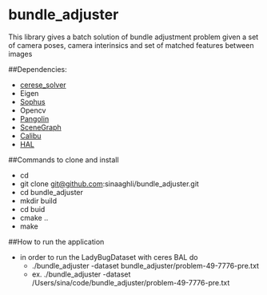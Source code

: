 # bundle_adjuster
This library gives a batch solution of bundle adjustment problem given a set of camera poses, camera interinsics and set of matched features between images

##Dependencies:
- [cerese_solver](https://github.com/ceres-solver/ceres-solver)
- Eigen
- [Sophus](https://github.com/arpg/Sophus)
- Opencv
- [Pangolin](https://github.com/arpg/Pangolin)
- [SceneGraph](https://github.com/arpg/SceneGraph)
- [Calibu](https://github.com/arpg/Calibu)
- [HAL](https://github.com/arpg/HAL)

##Commands to clone and install
- cd <into the directory you put your code>
- git clone git@github.com:sinaaghli/bundle_adjuster.git
- cd bundle_adjuster
- mkdir build
- cd buid
- cmake ..
- make

##How to run the application
- in order to run the LadyBugDataset with ceres BAL do
  * ./bundle_adjuster -dataset <path to your project folder>bundle_adjuster/problem-49-7776-pre.txt
  * ex. ./bundle_adjuster -dataset /Users/sina/code/bundle_adjuster/problem-49-7776-pre.txt
